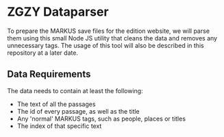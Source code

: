 # ZGZY Dataparser
To prepare the MARKUS save files for the edition website, we will parse them using this small Node JS utility that cleans the data and removes any unnecessary 
tags. The usage of this tool will also be described in this repository at a later date.


## Data Requirements
The data needs to contain at least the following:
- The text of all the passages
- The id of every passage, as well as the title
- Any 'normal' MARKUS tags, such as people, places or titles
- The index of that specific text